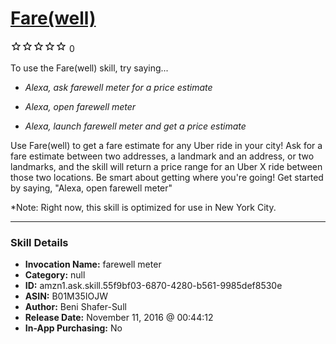 # [Fare(well)](http://alexa.amazon.com/#skills/amzn1.ask.skill.55f9bf03-6870-4280-b561-9985def8530e)
![0 stars](../../images/ic_star_border_black_18dp_1x.png)![0 stars](../../images/ic_star_border_black_18dp_1x.png)![0 stars](../../images/ic_star_border_black_18dp_1x.png)![0 stars](../../images/ic_star_border_black_18dp_1x.png)![0 stars](../../images/ic_star_border_black_18dp_1x.png) 0

To use the Fare(well) skill, try saying...

* *Alexa, ask farewell meter for a price estimate*

* *Alexa, open farewell meter*

* *Alexa, launch farewell meter and get a price estimate*

Use Fare(well) to get a fare estimate for any Uber ride in your city! Ask for a fare estimate between two addresses, a landmark and an address, or two landmarks, and the skill will return a price range for an Uber X ride between those two locations. Be smart about getting where you're going! Get started by saying, "Alexa, open farewell meter"

*Note: Right now, this skill is optimized for use in New York City.

***

### Skill Details

* **Invocation Name:** farewell meter
* **Category:** null
* **ID:** amzn1.ask.skill.55f9bf03-6870-4280-b561-9985def8530e
* **ASIN:** B01M35IOJW
* **Author:** Beni Shafer-Sull
* **Release Date:** November 11, 2016 @ 00:44:12
* **In-App Purchasing:** No
